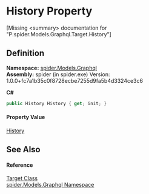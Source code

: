 # History Property


\[Missing &lt;summary&gt; documentation for "P:spider.Models.Graphql.Target.History"\]



## Definition
**Namespace:** <a href="a7324a28-4f46-beaa-9269-26a8fa385391">spider.Models.Graphql</a>  
**Assembly:** spider (in spider.exe) Version: 1.0.0+fc7a1b35c0f8728ecbe7255d9fa5b4d3324ce3c6

**C#**
``` C#
public History History { get; init; }
```



#### Property Value
<a href="1a5734a0-d8d7-8686-0a46-a304c8f13614">History</a>

## See Also


#### Reference
<a href="92df47bb-3a18-a890-a525-b43b83e3be1c">Target Class</a>  
<a href="a7324a28-4f46-beaa-9269-26a8fa385391">spider.Models.Graphql Namespace</a>  
